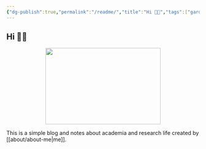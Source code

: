 ```yaml
---
{"dg-publish":true,"permalink":"/readme/","title":"Hi 👋🏼","tags":["gardenEntry"],"created":"2023-03-04T04:00:20.828+07:00","updated":"2025-08-06T06:38:44.507+07:00"}
---
```



## Hi 👋🏼

<p style="text-align: center;">
  <img src="https://random-image-pepebigotes.vercel.app/api/random-image" width="300" height="200">
</p>

This is a simple blog and notes about academia and research life created by [[about/about-me\|me]].
